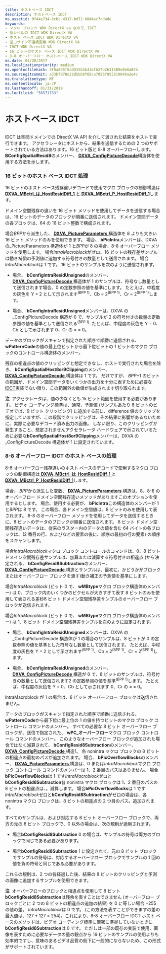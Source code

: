 ```yaml
---
title: ホストベース IDCT
description: ホストベース IDCT
ms.assetid: 9f44e734-8cbc-4317-bd72-66d4ac7cd4de
keywords:
- マクロ ブロック WDK DirectX va なので、IDCT
- 低レベルの IDCT WDK DirectX VA
- ホスト ベース IDCT WDK DirectX VA
- 逆コサイン不連続変換 WDK DirectX VA
- IDCT WDK DirectX VA
- 16 ビットのホスト ベース IDCT WDK DirectX VA
- 8-8 オーバーフロー ホストベース IDCT WDK DirectX VA
ms.date: 04/20/2017
ms.localizationpriority: medium
ms.openlocfilehash: 3f8a865f8ad315b3b41efb27b2611389e0b8a83b
ms.sourcegitcommit: a33b7978e22d5bb9f65ca7056f955319049a2e4c
ms.translationtype: MT
ms.contentlocale: ja-JP
ms.lasthandoff: 01/31/2019
ms.locfileid: "56571733"
---
```

# <a name="host-based-idct"></a>ホストベース IDCT


## <span id="_host_based_idct"></span><span id="_HOST_BASED_IDCT"></span>


IDCT は空間ドメインでの DirectX VA API を介して渡された結果をホストで実行できます。 アクセラレータにホストから、結果を送信するための 2 つのサポートされている方法はあります。16 ビット版と 8-8 オーバーフローします。 **BConfigSpatialResid8**のメンバー、 [ **DXVA\_ConfigPictureDecode**](https://msdn.microsoft.com/library/windows/hardware/ff563133)構造体を使用する方法を示します。

### <a name="span-id16-bithost-basedidctprocessingspanspan-id16-bithost-basedidctprocessingspanspan-id16-bithost-basedidctprocessingspan16-bit-host-based-idct-processing"></a><span id="16-bit_Host-Based_IDCT_Processing"></span><span id="16-bit_host-based_idct_processing"></span><span id="16-BIT_HOST-BASED_IDCT_PROCESSING"></span>16 ビットのホスト ベース IDCT 処理

16 ビットのホスト ベース残存違いデコードで使用マクロ ブロックの制御構造は[ **DXVA\_MBctrl\_は\_HostResidDiff\_1** ](https://msdn.microsoft.com/library/windows/hardware/ff563983)と[ **DXVA\_MBctrl\_P\_HostResidDiff\_1**](https://msdn.microsoft.com/library/windows/hardware/ff563993)します。

ドメイン空間残存の違いを 16 ビット メソッドを使用してデータを送信する場合は、16 ビットのデータのブロックが順番に送信されます。 ドメイン空間データの各ブロックは、64 の 16 ビット整数で構成されます。

場合*BPP*から派生した、 [ **DXVA\_PictureParameters** ](https://msdn.microsoft.com/library/windows/hardware/ff564012)構造体を 8 よりも大きい 16 ビット メソッドのみを使用できます。 場合、 **bPicIntra**メンバーは、DXVA の\_PictureParameters 構造体が 1 と*BPP*が 8 の場合、8-8 オーバーフロー メソッドを使用します。 場合*IntraMacroblock*がゼロ、16 ビットの残存差サンプルは動き補償の予測値に追加する符号付きの数量として送信されます。 場合*IntraMacroblock*は 1 です。 16 ビットのサンプルを次のように送信されます。

-   場合、 **bConfigIntraResidUnsigned**のメンバー、 [ **DXVA\_ConfigPictureDecode** ](https://msdn.microsoft.com/library/windows/hardware/ff563133)構造体が 1 のサンプルは、符号なし数量として送信されます場合、0 の定数参照の値を基準にします。 たとえば、中程度の灰色を Y = 2 として示されます<sup>(BPP 1)</sup>、Cb = 2<sup>(BPP 1)</sup>、Cr = 2<sup>(BPP 1)</sup>します。

-   場合、 **bConfigIntraResidUnsigned**メンバーは、DXVA の\_ConfigPictureDecode 構造が 0 で、サンプルが 2 の符号付きの数量の定数参照の値を基準として送信される<sup>(BPP 1)</sup>. たとえば、中程度の灰色を Y = 0、Cb として示されます 0、Cr の = = 0。

データのブロックがスキャンで指定された順序で順番に送信される、 **wPatternCode**の値の最上位ビットから最下位ビットの 1 ビットのマクロ ブロックのコントロール構造体のメンバー。

残存の相違点の値のクリッピングと想定できなし、ホストで実行された場合を除き、 **bConfigSpatialHost8or9Clipping**のメンバー、 [ **DXVA\_ConfigPictureDecode** ](https://msdn.microsoft.com/library/windows/hardware/ff563133)構造体は 1 です。 だけですが、 *BPP*+1 のビットの範囲が、ドメイン空間データをいくつかの出力を十分に表すために必要な[IDCT](low-level-idct-processing-elements.md)実装でない限り、この範囲外の数値が生成されます切り取られます。

**注**  アクセラレータは、値の少なくとも 15 ビット範囲を使用する必要があります。 ビデオ コーディング標準は、通常、予測値 (サンプルあたり 8 ビットのビデオでは、9 ビット クリッピング) に追加する前に、difference 値のクリップを指定していますが、この段階でクリッピングは、その結果に影響があるないために、実際に必要なデコード済み出力の画像。 しない限り、このクリッピングが発生すること、想定されませんアクセラレータ ハードウェアで示されているために必要な**bConfigSpatialHost8or9Clipping**メンバーは、DXVA の\_ConfigPictureDecode 構造体が 1 に設定されています。

 

### <a name="span-id8-8overflowhost-basedidctprocessingspanspan-id8-8overflowhost-basedidctprocessingspanspan-id8-8overflowhost-basedidctprocessingspan8-8-overflow-host-based-idct-processing"></a><span id="8-8_Overflow_Host-Based_IDCT_Processing_"></span><span id="8-8_overflow_host-based_idct_processing_"></span><span id="8-8_OVERFLOW_HOST-BASED_IDCT_PROCESSING_"></span>8-8 オーバーフロー IDCT のホスト ベースの処理

8-8 オーバーフロー残存違いのホスト ベースのデコードで使用するマクロ ブロックの制御構造は[ **DXVA\_MBctrl\_は\_HostResidDiff\_1** ](https://msdn.microsoft.com/library/windows/hardware/ff563983)と[ **DXVA\_MBctrl\_P\_HostResidDiff\_1**](https://msdn.microsoft.com/library/windows/hardware/ff563993)します。

場合、 *BPP*から派生した変数、 [ **DXVA\_PictureParameters** ](https://msdn.microsoft.com/library/windows/hardware/ff564012)構造は、8、8-8 のオーバーフロー ドメイン空間残存違いメソッドがありますこのオプションを使用するとします。 場合、使用する必要が、 **bPicIntra**この構造体のメンバーが 1 と*BPP*は 8 です。 この場合、各ドメイン空間値は、8 ビットのみを使用して表されます。 8-8 のオーバーフロー メソッドを使用してデータを送信するときに、8 ビットのデータのブロックが順番に送信されます。 8 ビット ドメイン空間残存違いデータは、従来のラスター内のデータの値を含む 64 バイトの各ブロックは、(2 番目の行、およびなどの要素の後に、順序の最初の行の要素) の順序をスキャンします。

場合*IntraMacroblock*マクロ ブロック コントロールのコマンドは、0、8 ビット ドメイン空間残存差サンプルは、加算または減算する符号付きの相違点 (から決定される、 **bConfigResid8Subtraction**のメンバー、 [ **DXVA\_ConfigPictureDecode** ](https://msdn.microsoft.com/library/windows/hardware/ff563133)構造とサンプルは、最初に、かどうかがブロックまたはオーバーフロー ブロックを渡す)動き補正の予測値を基準にします。

場合*IntraMacroblock* (ビット 0 で、 **wMBtype**マクロ ブロック構造体のメンバー) は 0、ブロック内のいくつかのピクセルが大きすぎて表す 8 ビットのみを使用して表される差秒8 ビット ドメイン空間残存差サンプルのオーバーフロー ブロックが送信されます。

場合*IntraMacroblock* (ビット 0 で、 **wMBtype**マクロ ブロック構造体のメンバー) は 1、8 ビット ドメイン空間残存差サンプルを次のように設定されます。

-   場合、 **bConfigIntraResidUnsigned**メンバーは、DXVA の\_ConfigPictureDecode 構造体が 1 の場合のサンプルは、8 ビットが 0 の定数参照の値を基準とした符号なし数量として送信されます。 たとえば、中程度の灰色を Y = 2 として示されます<sup>(BPP 1)</sup>、Cb = 2<sup>(BPP 1)</sup>、Cr = 2<sup>(BPP 1)</sup>します。

-   場合、 **bConfigIntraResidUnsigned**のメンバー、 [ **DXVA\_ConfigPictureDecode** ](https://msdn.microsoft.com/library/windows/hardware/ff563133)構造が 0 で、8 ビットのサンプルは、符号付きの数量として送信されます2 の定数参照の値を基準<sup>(BPP 1)</sup>します。 たとえば、中程度の灰色を Y = 0、Cb として示されます 0、Cr の = = 0。

IntraMacroblock が 1 の場合は、8 ビット オーバーフロー ブロックは送信されません。

データのブロックがスキャンで指定された順序で順番に送信される、 **wPatternCode**から最下位に最上位の 1 の値を持つビットのマクロ ブロック コントロール コマンドのメンバー。 すべての必要な 8 ビット オーバーフロー ブロックが、送信で指定された、 **wPC\_オーバーフロー**マクロ ブロック コントロール コマンドのメンバー。 このようなオーバーフロー ブロックが追加された場合ではなく減算されて、 **bConfigResid8Subtraction**のメンバー、 [ **DXVA\_ConfigPictureDecode** ](https://msdn.microsoft.com/library/windows/hardware/ff563133)構造1。 各 nonintra マクロ ブロックの 8 ビットの相違点の最初のパスが追加されます。 場合、 **bPicOverflowBlocks**のメンバー、 [ **DXVA\_PictureParameters** ](https://msdn.microsoft.com/library/windows/hardware/ff564012)構造は、0 または*IntraMacroblock*マクロ ブロック コントロール コマンドのメンバーは 1、2 番目のパスはありません。 場合**bPicOverflowBlocks**は 1 です*IntraMacroblock*ゼロと**bConfigResid8Subtraction**各 nonintra マクロ ブロックは 1、2 番目のパスの 8 ビットの相違点は、。減算します。 場合**bPicOverflowBlocks**は 1 です*IntraMacroblock*ゼロと**bConfigResid8Subtraction**がゼロの場合は、各 nonintra マクロ ブロックは、8 ビットの相違点の 2 つ目のパス。追加されます。

すべてのサンプルは、および対応する 8 ビット オーバーフロー ブロックで、両方の元の 8 ビット ブロックで、0 以外の場合は、次の規則が適用されます。

-   場合**bConfigResid8Subtraction** 0 の場合は、サンプルの符号は両方のブロックで同じである必要があります。

-   場合**bConfigResid8Subtraction** 1 に設定されて、元の 8 ビット ブロックでサンプルの符号は、対応するオーバーフロー ブロックでサンプルの 1 回の値を負の符号と同じである必要があります。

これらの規則は、2 つの各経過した後、結果の 8 ビットのクリッピングと予測の画像に追加するサンプルを使用できます。

**注**  オーバーフローのブロックと相違点を使用して 8 ビット**bConfigResid8Subtraction**は残余を表すことはできません (オーバーフロー ブロックごとに 2 つの 8 ビットの相違点の追加の結果) を 0 に等しい場合 +255 の値の差。 *IntraMacroblock*は 0 です。 (この方法を表すことができますの差の最大値は、127 + 127 = 254)。これにより、8-8 オーバーフロー IDCT ホスト ベースのメソッドは、ビデオ コーディング標準に厳密に準拠していないときに**bConfigResid8Subtraction**は 0 です。 ただしは一部の既存の実装で使用、画像を表すために必要なデータの量の観点から 16 ビットのサンプルの使用よりも効率的ですし、意味のあるビデオ品質の低下に一般的にならないため、この形式がサポートされています。

 

 

 





